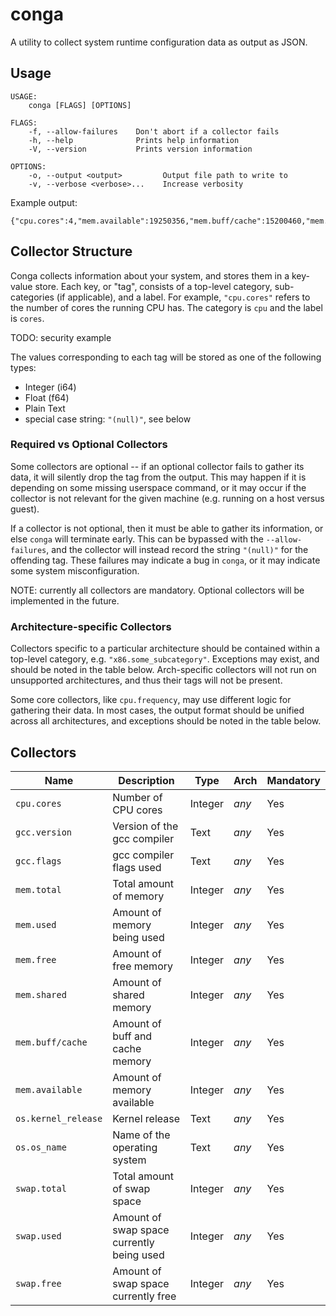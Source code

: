 # conga
A utility to collect system runtime configuration data as output as JSON.

## Usage

```
USAGE:
    conga [FLAGS] [OPTIONS]

FLAGS:
    -f, --allow-failures    Don't abort if a collector fails
    -h, --help              Prints help information
    -V, --version           Prints version information

OPTIONS:
    -o, --output <output>         Output file path to write to
    -v, --verbose <verbose>...    Increase verbosity
```

Example output:

```
{"cpu.cores":4,"mem.available":19250356,"mem.buff/cache":15200460,"mem.free":5059576,"mem.shared":542100,"mem.total":32827160,"mem.used":12567124,"swap.free":16769276,"swap.total":16777212,"swap.used":7936}
```

## Collector Structure
Conga collects information about your system, and stores them in a key-value store. Each key, or "tag", consists of a top-level category, sub-categories (if applicable), and a label. For example, `"cpu.cores"` refers to the number of cores the running CPU has. The category is `cpu` and the label is `cores`.

TODO: security example

The values corresponding to each tag will be stored as one of the following types:
 - Integer (i64)
 - Float (f64)
 - Plain Text
 - special case string: `"(null)"`, see below

### Required vs Optional Collectors
Some collectors are optional -- if an optional collector fails to gather its data, it will silently drop the tag from the output.
This may happen if it is depending on some missing userspace command, or it may occur if the collector is not relevant for the given machine (e.g. running on a host versus guest).

If a collector is not optional, then it must be able to gather its information, or else `conga` will terminate early.
This can be bypassed with the `--allow-failures`, and the collector will instead record the string `"(null)"` for the offending tag.
These failures may indicate a bug in `conga`, or it may indicate some system misconfiguration.

NOTE: currently all collectors are mandatory. Optional collectors will be implemented in the future.

### Architecture-specific Collectors
Collectors specific to a particular architecture should be contained within a top-level category, e.g. `"x86.some_subcategory"`.
Exceptions may exist, and should be noted in the table below.
Arch-specific collectors will not run on unsupported architectures, and thus their tags will not be present.

Some core collectors, like `cpu.frequency`, may use different logic for gathering their data.
In most cases, the output format should be unified across all architectures, and exceptions should be noted in the table below.

## Collectors

Name                | Description                               | Type    | Arch  | Mandatory
--------------------| ----------------------------------------- | ------- | ----- | ---------
`cpu.cores`         | Number of CPU cores                       | Integer | *any* | Yes
`gcc.version`       | Version of the gcc compiler               | Text    | *any* | Yes
`gcc.flags`         | gcc compiler flags used                   | Text    | *any* | Yes
`mem.total`         | Total amount of memory                    | Integer | *any* | Yes
`mem.used`          | Amount of memory being used               | Integer | *any* | Yes
`mem.free`          | Amount of free memory                     | Integer | *any* | Yes
`mem.shared`        | Amount of shared memory                   | Integer | *any* | Yes
`mem.buff/cache`    | Amount of buff and cache memory           | Integer | *any* | Yes
`mem.available`     | Amount of memory available                | Integer | *any* | Yes
`os.kernel_release` | Kernel release                            | Text    | *any* | Yes
`os.os_name`        | Name of the operating system              | Text    | *any* | Yes
`swap.total`        | Total amount of swap space                | Integer | *any* | Yes
`swap.used`         | Amount of swap space currently being used | Integer | *any* | Yes
`swap.free`         | Amount of swap space currently free       | Integer | *any* | Yes





